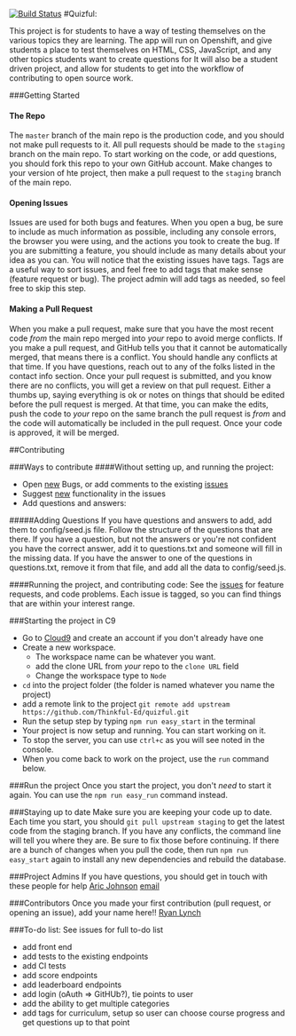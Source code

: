 [![Build Status](https://travis-ci.org/aric87/tuneful.png)](https://travis-ci.org/thinkful-ed/quizful)
#Quizful:

This project is for students to have a way of testing themselves on the various topics they are learning. 
The app will run on Openshift, and give students a place to test themselves on HTML, CSS, JavaScript, and any other topics students want to create questions for 
It will also be a student driven project, and allow for students to get into the workflow of contributing to open source work.

###Getting Started
#### The Repo
The `master` branch of the main repo is the production code, and you should not make pull requests to it. All pull requests should be made to the `staging` branch on the main repo. 
To start working on the code, or add questions, you should fork this repo to your own GitHub account. Make changes to your version of hte project, then make a pull request to the `staging` branch of the main repo. 

#### Opening Issues
Issues are used for both bugs and features. When you open a bug, be sure to include as much information as possible, including any console errors, the browser you were using, and the actions you took to create the bug. 
If you are submitting a feature, you should include as many details about your idea as you can. 
You will notice that the existing issues have tags. Tags are a useful way to sort issues, and feel free to add tags that make sense (feature request or bug). The project admin will add tags as needed, so feel free to skip this step. 

#### Making a Pull Request 
When you make a pull request, make sure that you have the most recent code _from_ the main repo merged into _your_ repo to avoid merge conflicts. If you make a pull request, and GitHub tells you that it cannot be automatically merged, that means there is a conflict. You should handle any conflicts at that time. If you have questions, reach out to any of the folks listed in the contact info section. 
Once your pull request is submitted, and you know there are no conflicts, you will get a review on that pull request. Either a thumbs up, saying everything is ok or notes on things that should be edited before the pull request is merged. At that time, you can make the edits, push the code to _your_ repo on the same branch the pull request is _from_ and the code will automatically be included in the pull request. 
Once your code is approved, it will be merged. 

##Contributing

###Ways to contribute
####Without setting up, and running the project:
- Open [new](https://github.com/Thinkful-Ed/quizful/issues/new) Bugs, or add comments to the existing [issues](https://github.com/thinkful-ed/quizful/issues)
- Suggest [new](https://github.com/Thinkful-Ed/quizful/issues/new) functionality in the issues
- Add questions and answers:

#####Adding Questions
If you have questions and answers to add, add them to config/seed.js file. Follow the structure of the questions that are there. 
If you have a question, but not the answers or you're not confident you have the correct answer, add it to questions.txt and someone will fill in the missing data. 
If you have the answer to one of the questions in questions.txt, remove it from that file, and add all the data to config/seed.js.

####Running the project, and contributing code:
See the [issues](https://github.com/thinkful-ed/quizful/issues) for feature requests, and code problems. Each issue is tagged, so you can find things that are within your interest range.

###Starting the project in C9
- Go to [Cloud9](https://c9.io) and create an account if you don't already have one
- Create a new workspace.  
    - The workspace name can be whatever you want. 
    -  add the clone URL from _your_ repo to the `clone URL` field
    -  Change the workspace type to `Node`
- `cd` into the project folder (the folder is named whatever you name the project)
- add a remote link to the project `git remote add upstream https://github.com/Thinkful-Ed/quizful.git`
- Run the setup step by typing `npm run easy_start` in the terminal
- Your project is now setup and running. You can start working on it. 
- To stop the server, you can use `ctrl+c` as you will see noted in the console. 
- When you come back to work on the project, use the `run` command below.

###Run the project
Once you start the project, you don't _need_ to start it again. 
You can use the `npm run easy_run` command instead.

###Staying up to date
Make sure you are keeping your code up to date. 
Each time you start, you should `git pull upstream staging` to get the latest code from the staging branch. 
If you have any conflicts, the command line will tell you where they are. Be sure to fix those before continuing.
If there are a bunch of changes when you pull the code, then run `npm run easy_start` again to install any new dependencies and rebuild the database. 

###Project Admins
If you have questions, you should get in touch with these people for help
[Aric Johnson](https://github.com/aric87) [email](aric@thinkful.com)


###Contributors
Once you made your first contribution (pull request, or opening an issue), add your name here!!
[Ryan Lynch](https://github.com/shiftyp)



###To-do list: See issues for full to-do list
- add front end
- add tests to the existing endpoints
- add CI tests
- add score endpoints
- add leaderboard endpoints
- add login (oAuth => GitHUb?), tie points to user
- add the ability to get multiple categories
- add tags for curriculum, setup so user can choose course progress and get questions up to that point
